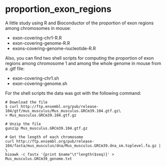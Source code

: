 # proportion_exon_regions
A little study using R and Bioconductor of the proportion of exon regions among chromosomes in mouse:  

- exon-covering-chr1-R.R  
- exon-covering-genome-R.R
- exons-covering-genome-nucleotide-R.R

Also, you can find two shell scripts for computing the proportion of exon regions among chromosome 1 and among the whole genome in mouse from a .gtf file:  

- exon-covering-chr1.sh
- exon-covering-genome.sh

For the shell scripts the data was got with the following command:  
  
    # Download the file
    $ curl http://ftp.ensembl.org/pub/release-104/gtf/mus_musculus/Mus_musculus.GRCm39.104.gtf.gz\
    > Mus_musculus.GRCm39.104.gtf.gz
    
    # Unzip the file
    gunzip Mus_musculus.GRCm39.104.gtf.gz
    
    # Get the length of each chromosome
    curl http://ftp.ensembl.org/pub/release-104/fasta/mus_musculus/dna/Mus_musculus.GRCm39.dna_sm.toplevel.fa.gz | \
    bioawk -c fastx '{print $name"\t"length($seq)}' > Mus_musculus.GRCm39_genome.txt 
    

  
